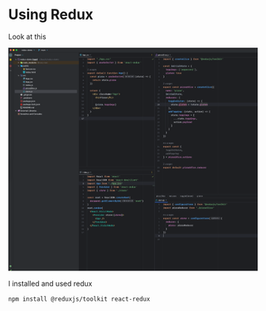 # Using Redux

Look at this

![a couple files](img/pieces.png)

I installed and used redux

```bash
npm install @reduxjs/toolkit react-redux
```
